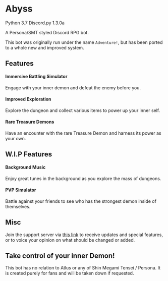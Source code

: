 # Abyss
Python 3.7 Discord.py 1.3.0a

A Persona/SMT styled Discord RPG bot.

This bot was originally run under the name `Adventure!`,
but has been ported to a whole new and improved system.
## Features
#### Immersive Battling Simulator
Engage with your inner demon and defeat the enemy before you.
#### Improved Exploration
Explore the dungeon and collect various items to power up
your inner self.
#### Rare Treasure Demons
Have an encounter with the rare Treasure Demon and harness its
power as your own.
## W.I.P Features
#### Background Music
Enjoy great tunes in the background as you explore the mass of
dungeons.
#### PVP Simulator
Battle against your friends to see who has the strongest demon
inside of themselves.
## Misc
Join the support server via [this link](https://discordapp.com/invites/hkweDCD)
to receive updates and special features, or to voice your opinion
on what should be changed or added.

## Take control of your inner Demon!

This bot has no relation to Atlus or any of Shin Megami Tensei / Persona.
It is created purely for fans and will be taken down if requested.
